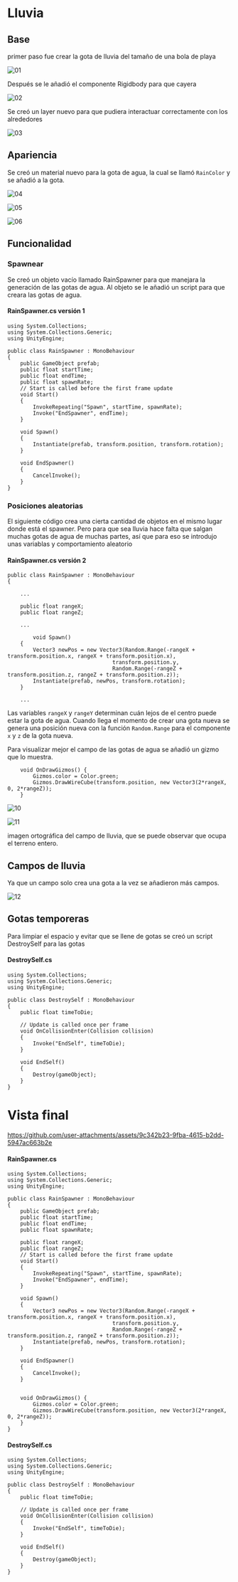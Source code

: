 # Lluvia

## Base

primer paso fue crear la gota de lluvia del tamaño de una bola de playa

![01](https://github.com/user-attachments/assets/8d312a15-1d70-4ca2-8849-fc09aaca2eb5)

Después se le añadió el componente Rigidbody para que cayera

![02](https://github.com/user-attachments/assets/b016c187-ff47-4368-8c50-d393b464f009)

Se creó un layer nuevo para que pudiera interactuar correctamente con los alrededores

![03](https://github.com/user-attachments/assets/aee3e22a-3e49-4829-a955-ca60d6321949)

## Apariencia

Se creó un material nuevo para la gota de agua, la cual se llamó `RainColor` y se añadió a la gota.

![04](https://github.com/user-attachments/assets/1f3a8776-28d6-4b60-84be-377a5cf4141a)

![05](https://github.com/user-attachments/assets/c834ff17-2d2b-40a9-a320-9650cd4b1782)

![06](https://github.com/user-attachments/assets/ec546b37-a6cf-47ab-8d65-c8653bfbcd6d)

## Funcionalidad

### Spawnear

Se creó un objeto vacío llamado RainSpawner para que manejara la generación de las gotas de agua.
Al objeto se le añadió un script para que creara las gotas de agua.

#### RainSpawner.cs versión 1

```
using System.Collections;
using System.Collections.Generic;
using UnityEngine;

public class RainSpawner : MonoBehaviour
{
    public GameObject prefab;
    public float startTime;
    public float endTime;
    public float spawnRate;
    // Start is called before the first frame update
    void Start()
    {
        InvokeRepeating("Spawn", startTime, spawnRate);
        Invoke("EndSpawner", endTime);
    }

    void Spawn()
    {
        Instantiate(prefab, transform.position, transform.rotation);
    }

    void EndSpawner()
    {
        CancelInvoke();
    }
}

```

### Posiciones aleatorias

El siguiente código crea una cierta cantidad de objetos en el mismo lugar donde está el spawner. Pero para que sea lluvia hace falta que salgan muchas gotas de agua de muchas partes, así que para eso se introdujo unas variablas y comportamiento aleatorio


#### RainSpawner.cs versión 2

```
public class RainSpawner : MonoBehaviour
{

    ...

    public float rangeX;
    public float rangeZ;

    ...

        void Spawn()
    {
        Vector3 newPos = new Vector3(Random.Range(-rangeX + transform.position.x, rangeX + transform.position.x),
                                 transform.position.y,
                                 Random.Range(-rangeZ + transform.position.z, rangeZ + transform.position.z));
        Instantiate(prefab, newPos, transform.rotation);
    }

    ...

```

Las variables `rangeX` y `rangeY` determinan cuán lejos de el centro puede estar la gota de agua.
Cuando llega el momento de crear una gota nueva se genera una posición nueva con la función `Random.Range` para el componente `x` y `z` de la gota nueva.

Para visualizar mejor el campo de las gotas de agua se añadió un gizmo que lo muestra.

```
    void OnDrawGizmos() {
        Gizmos.color = Color.green;
        Gizmos.DrawWireCube(transform.position, new Vector3(2*rangeX, 0, 2*rangeZ));
    }
```

![10](https://github.com/user-attachments/assets/b43f2cd9-337a-4022-833f-9432b96e6d84)

![11](https://github.com/user-attachments/assets/3b2e1387-39ad-457a-94e3-e87dae9cc9d4)

imagen ortográfica del campo de lluvia, que se puede observar que ocupa el terreno entero.

## Campos de lluvia

Ya que un campo solo crea una gota a la vez se añadieron más campos.

![12](https://github.com/user-attachments/assets/765758fc-0f42-472e-8f2b-8e1f07ae4158)

## Gotas temporeras

Para limpiar el espacio y evitar que se llene de gotas se creó un script DestroySelf para las gotas

#### DestroySelf.cs

```
using System.Collections;
using System.Collections.Generic;
using UnityEngine;

public class DestroySelf : MonoBehaviour
{
    public float timeToDie;

    // Update is called once per frame
    void OnCollisionEnter(Collision collision)
    {
        Invoke("EndSelf", timeToDie);
    }

    void EndSelf()
    {
        Destroy(gameObject);
    }
}
```

# Vista final

https://github.com/user-attachments/assets/9c342b23-9fba-4615-b2dd-5947ac663b2e

#### RainSpawner.cs

```
using System.Collections;
using System.Collections.Generic;
using UnityEngine;

public class RainSpawner : MonoBehaviour
{
    public GameObject prefab;
    public float startTime;
    public float endTime;
    public float spawnRate;

    public float rangeX;
    public float rangeZ;
    // Start is called before the first frame update
    void Start()
    {
        InvokeRepeating("Spawn", startTime, spawnRate);
        Invoke("EndSpawner", endTime);
    }

    void Spawn()
    {
        Vector3 newPos = new Vector3(Random.Range(-rangeX + transform.position.x, rangeX + transform.position.x),
                                 transform.position.y,
                                 Random.Range(-rangeZ + transform.position.z, rangeZ + transform.position.z));
        Instantiate(prefab, newPos, transform.rotation);
    }

    void EndSpawner()
    {
        CancelInvoke();
    }


    void OnDrawGizmos() {
        Gizmos.color = Color.green;
        Gizmos.DrawWireCube(transform.position, new Vector3(2*rangeX, 0, 2*rangeZ));
    }
}
```

#### DestroySelf.cs

```
using System.Collections;
using System.Collections.Generic;
using UnityEngine;

public class DestroySelf : MonoBehaviour
{
    public float timeToDie;

    // Update is called once per frame
    void OnCollisionEnter(Collision collision)
    {
        Invoke("EndSelf", timeToDie);
    }

    void EndSelf()
    {
        Destroy(gameObject);
    }
}
```
